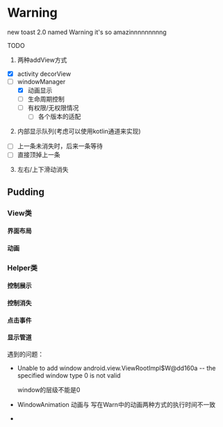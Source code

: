 # Warning
new toast 2.0 named Warning it's so amazinnnnnnnnng

TODO

1. 两种addView方式
  - [x] activity decorView
  - [ ] windowManager 
    - [x] 动画显示
    - [ ] 生命周期控制
    - [ ] 有权限/无权限情况
      - [ ] 各个版本的适配
2. 内部显示队列(考虑可以使用kotlin通道来实现)
  - [ ] 上一条未消失时，后来一条等待
  - [ ] 直接顶掉上一条
3. 左右/上下滑动消失

## Pudding

### View类

#### 界面布局

#### 动画

### Helper类

#### 控制展示

#### 控制消失

#### 点击事件

#### 显示管道



遇到的问题：

- Unable to add window android.view.ViewRootImpl$W@dd160a -- the specified window type 0 is not valid

  window的层级不能是0

- WindowAnimation 动画与 写在Warn中的动画两种方式的执行时间不一致

- 
